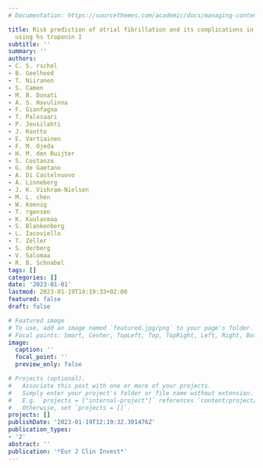 ```yaml
---
# Documentation: https://sourcethemes.com/academic/docs/managing-content/

title: Risk prediction of atrial fibrillation and its complications in the community
  using hs troponin I
subtitle: ''
summary: ''
authors:
- C. S. rschel
- B. Geelhoed
- T. Niiranen
- S. Camen
- M. B. Donati
- A. S. Havulinna
- F. Gianfagna
- T. Palosaari
- P. Jousilahti
- J. Kontto
- E. Vartiainen
- F. M. Ojeda
- H. M. den Ruijter
- S. Costanzo
- G. de Gaetano
- A. Di Castelnuovo
- A. Linneberg
- J. K. Vishram-Nielsen
- M. L. chen
- W. Koenig
- T. rgensen
- K. Kuulasmaa
- S. Blankenberg
- L. Iacoviello
- T. Zeller
- S. derberg
- V. Salomaa
- R. B. Schnabel
tags: []
categories: []
date: '2023-01-01'
lastmod: 2023-01-19T14:19:33+02:00
featured: false
draft: false

# Featured image
# To use, add an image named `featured.jpg/png` to your page's folder.
# Focal points: Smart, Center, TopLeft, Top, TopRight, Left, Right, BottomLeft, Bottom, BottomRight.
image:
  caption: ''
  focal_point: ''
  preview_only: false

# Projects (optional).
#   Associate this post with one or more of your projects.
#   Simply enter your project's folder or file name without extension.
#   E.g. `projects = ["internal-project"]` references `content/project/deep-learning/index.md`.
#   Otherwise, set `projects = []`.
projects: []
publishDate: '2023-01-19T12:19:32.301476Z'
publication_types:
- '2'
abstract: ''
publication: '*Eur J Clin Invest*'
---
```

